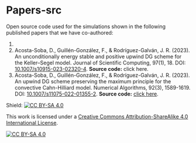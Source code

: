 # Papers-src
Open source code used for the simulations shown in the following published papers that we have co-authored:

1. 
2. Acosta-Soba, D., Guillén-González, F., & Rodríguez-Galván, J. R. (2023). An unconditionally energy stable and positive upwind DG scheme for the Keller–Segel model. Journal of Scientific Computing, 97(1), 18. DOI: [10.1007/s10915-023-02320-4](https://doi.org/10.1007/s10915-023-02320-4). **Source code:** click here.
3. Acosta-Soba, D., Guillén-González, F., & Rodríguez-Galván, J. R. (2023). An upwind DG scheme preserving the maximum principle for the convective Cahn-Hilliard model. Numerical Algorithms, 92(3), 1589-1619. DOI: [10.1007/s11075-022-01355-2](https://doi.org/10.1007/s11075-022-01355-2). **Source code:** [click here](https://github.com/danielacos/Papers-src/tree/main/2023NAL-CCH).

Shield: [![CC BY-SA 4.0][cc-by-sa-shield]][cc-by-sa]

This work is licensed under a
[Creative Commons Attribution-ShareAlike 4.0 International License][cc-by-sa].

[![CC BY-SA 4.0][cc-by-sa-image]][cc-by-sa]

[cc-by-sa]: http://creativecommons.org/licenses/by-sa/4.0/
[cc-by-sa-image]: https://licensebuttons.net/l/by-sa/4.0/88x31.png
[cc-by-sa-shield]: https://img.shields.io/badge/License-CC%20BY--SA%204.0-lightgrey.svg
